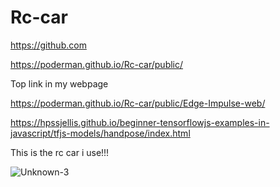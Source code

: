 # Rc-car

https://github.com

https://poderman.github.io/Rc-car/public/


Top link in my webpage

https://poderman.github.io/Rc-car/public/Edge-Impulse-web/

https://hpssjellis.github.io/beginner-tensorflowjs-examples-in-javascript/tfjs-models/handpose/index.html


This is the rc car i use!!!

![Unknown-3](https://user-images.githubusercontent.com/54966276/116627037-3689e400-a901-11eb-8c48-a42b1af331bd.jpeg)


